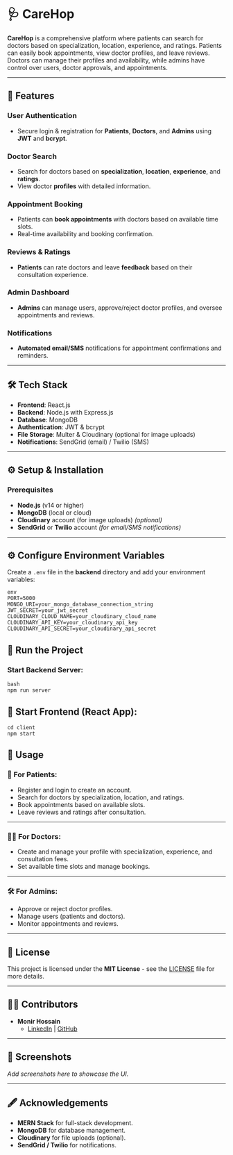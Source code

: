 # 🩺 **CareHop**

**CareHop** is a comprehensive platform where patients can search for doctors based on specialization, location, experience, and ratings. Patients can easily book appointments, view doctor profiles, and leave reviews. Doctors can manage their profiles and availability, while admins have control over users, doctor approvals, and appointments.

---

## 🚀 **Features**

### **User Authentication**
- Secure login & registration for **Patients**, **Doctors**, and **Admins** using **JWT** and **bcrypt**.

### **Doctor Search**
- Search for doctors based on **specialization**, **location**, **experience**, and **ratings**.
- View doctor **profiles** with detailed information.

### **Appointment Booking**
- Patients can **book appointments** with doctors based on available time slots.
- Real-time availability and booking confirmation.

### **Reviews & Ratings**
- **Patients** can rate doctors and leave **feedback** based on their consultation experience.

### **Admin Dashboard**
- **Admins** can manage users, approve/reject doctor profiles, and oversee appointments and reviews.

### **Notifications**
- **Automated email/SMS** notifications for appointment confirmations and reminders.

---

## 🛠️ **Tech Stack**

- **Frontend**: React.js
- **Backend**: Node.js with Express.js
- **Database**: MongoDB
- **Authentication**: JWT & bcrypt
- **File Storage**: Multer & Cloudinary (optional for image uploads)
- **Notifications**: SendGrid (email) / Twilio (SMS)

---

## ⚙️ **Setup & Installation**

### **Prerequisites**
- **Node.js** (v14 or higher)
- **MongoDB** (local or cloud)
- **Cloudinary** account (for image uploads) *(optional)*
- **SendGrid** or **Twilio** account *(for email/SMS notifications)*
---

## ⚙️ Configure Environment Variables

Create a `.env` file in the **backend** directory and add your environment variables:

```
env
PORT=5000
MONGO_URI=your_mongo_database_connection_string
JWT_SECRET=your_jwt_secret
CLOUDINARY_CLOUD_NAME=your_cloudinary_cloud_name
CLOUDINARY_API_KEY=your_cloudinary_api_key
CLOUDINARY_API_SECRET=your_cloudinary_api_secret
```
## 🚀 Run the Project

### Start Backend Server:
```
bash
npm run server
```

## 🚀 Start Frontend (React App):
```
cd client
npm start
```

## 📄 Usage

### 👤 For Patients:
- Register and login to create an account.
- Search for doctors by specialization, location, and ratings.
- Book appointments based on available slots.
- Leave reviews and ratings after consultation.

<hr>

### 👨‍⚕️ For Doctors:
- Create and manage your profile with specialization, experience, and consultation fees.
- Set available time slots and manage bookings.

<hr>

### 🛠️ For Admins:
- Approve or reject doctor profiles.
- Manage users (patients and doctors).
- Monitor appointments and reviews.

<hr>

## 📝 License
This project is licensed under the **MIT License** - see the [LICENSE](LICENSE) file for more details.

<hr>

## 👨‍💻 Contributors
- **Monir Hossain**  
  - [LinkedIn](https://linkedin.com/in/monirhdigital) | [GitHub](https://github.com/monir-hossaien)

<hr>

## 📸 Screenshots
_Add screenshots here to showcase the UI._

<hr>

## 🖋️ Acknowledgements
- **MERN Stack** for full-stack development.
- **MongoDB** for database management.
- **Cloudinary** for file uploads (optional).
- **SendGrid / Twilio** for notifications.
